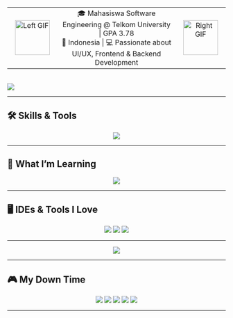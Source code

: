   <div style="text-align: center;">
    <table style="width: 100%; border: none; text-align: center;">
      <tr>
        <td style="width: 100px;">
          <img src="https://media.tenor.com/GiG-sl9vrJ8AAAAj/i-love-you-i-love-you-baby.gif" width="80" alt="Left GIF" />
        </td>
        <td>
          🎓 Mahasiswa Software Engineering @ Telkom University | GPA 3.78<br/>
          📍 Indonesia | 💻 Passionate about UI/UX, Frontend & Backend Development
        </td>
        <td style="width: 100px;">
          <img src="https://media.tenor.com/-ERXxQzQK_YAAAAi/sonic-sprite-sonic1.gif" width="80" alt="Right GIF" />
        </td>
      </tr>
    </table>
  </div>

<br/>

<!-- GitHub Stats -->
<img src="https://github-readme-stats.vercel.app/api?username=dimastianaji&show_icons=true&theme=dark&count_private=true" />

---

## 🛠️ Skills & Tools

<div align="center">
  <img src="https://skillicons.dev/icons?i=csharp,cpp,java,html,css,python,figma,vscode" />
</div>

---

## 📌 What I’m Learning

<div align="center">
  <img src="https://skillicons.dev/icons?i=js,react,swift,dart" />
</div>

---

## 🖥️ IDEs & Tools I Love

<div align="center">
  <img src="https://img.shields.io/badge/Visual_Studio_Code-0078D4?style=for-the-badge&logo=visual%20studio%20code&logoColor=white" />
  <img src="https://img.shields.io/badge/Figma-F24E1E?style=for-the-badge&logo=figma&logoColor=white" />
  <img src="https://img.shields.io/badge/Git-F05032?style=for-the-badge&logo=git&logoColor=white" />
</div>

---


<div align="center">
  <img src="https://github-readme-activity-graph.vercel.app/graph?username=dimastianaji&bg_color=0d1117&color=5bc0be&line=5bc0be&point=ffffff&area=true&hide_border=false" />
</div>

---

## 🎮 My Down Time

<div align="center">
  <img src="https://img.shields.io/badge/Apple_Music-FA243C?style=for-the-badge&logo=apple-music&logoColor=white" />
  <img src="https://img.shields.io/badge/PlayStation-0070D3?style=for-the-badge&logo=playstation&logoColor=white" />
  <img src="https://img.shields.io/badge/Netflix-ED1C24?style=for-the-badge&logo=netflix&logoColor=white" />
  <img src="https://img.shields.io/badge/Spotify-1ED760?style=for-the-badge&logo=spotify&logoColor=white" />
  <img src="https://img.shields.io/badge/Steam-000000?style=for-the-badge&logo=Steam&logoColor=white" />
</div>

---









